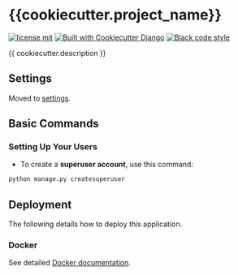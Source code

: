 # {{cookiecutter.project_name}}

[![license mit](https://img.shields.io/badge/licence-MIT-56BEB8)](LICENSE)
[![Built with Cookiecutter Django](https://img.shields.io/badge/built%20with-Cookiecutter%20Django-ff69b4.svg?logo=cookiecutter)](https://github.com/ShadowsS01/templates/tree/master/django)
[![Black code style](https://img.shields.io/badge/code%20style-black-000000.svg)](https://github.com/ambv/black)

{{ cookiecutter.description }}

## Settings

Moved to [settings](./docs/settings.md).

## Basic Commands

### Setting Up Your Users

- To create a **superuser account**, use this command:

```bash
python manage.py createsuperuser
```

## Deployment

The following details how to deploy this application.

### Docker

See detailed [Docker documentation](./docs/docker.md).
